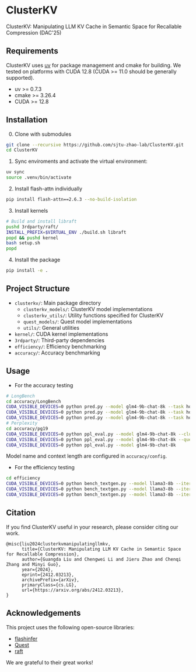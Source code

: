 # ClusterKV

ClusterKV: Manipulating LLM KV Cache in  Semantic Space for Recallable Compression (DAC'25)

## Requirements

ClusterKV uses [uv](https://github.com/astral-sh/uv) for package management and cmake for building. 
We tested on platforms with CUDA 12.8 (CUDA >= 11.0 should be generally supported).

- uv >= 0.7.3
- cmake >= 3.26.4
- CUDA >= 12.8

## Installation

0. Clone with submodules

```bash
git clone --recursive https://github.com/sjtu-zhao-lab/ClusterKV.git
cd ClusterKV
```

1. Sync enviroments and activate the virtual environment:

```bash
uv sync
source .venv/bin/activate
```

2. Install flash-attn individually
```bash
pip install flash-attn==2.6.3 --no-build-isolation
```

3. Install kernels

```bash
# Build and install libraft
pushd 3rdparty/raft/
INSTALL_PREFIX=$VIRTUAL_ENV ./build.sh libraft
popd && pushd kernel
bash setup.sh
popd
```

4. Install the package

```bash
pip install -e .
```

## Project Structure

- `clusterkv/`: Main package directory
  - `clusterkv_models/`: ClusterKV model implementations
  - `clusterkv_utils/`: Utility functions specified for ClusterKV
  - `quest_models/`: Quest model implementations
  - `utils/`: General utilities
- `kernel/`: CUDA kernel implementations
- `3rdparty/`: Third-party dependencies
- `efficiency/`: Efficiency benchmarking 
- `accuracy/`: Accuracy benchmarking

## Usage

- For the accuracy testing

```bash
# LongBench
cd accuracy/LongBench
CUDA_VISIBLE_DEVICES=0 python pred.py --model glm4-9b-chat-8k --task hotpotqa --cluster # or
CUDA_VISIBLE_DEVICES=0 python pred.py --model glm4-9b-chat-8k --task hotpotqa --quest   # or    
CUDA_VISIBLE_DEVICES=0 python pred.py --model glm4-9b-chat-8k --task hotpotqa           # full kv
# Perplexity
cd accuracy/pg19
CUDA_VISIBLE_DEVICES=0 python ppl_eval.py --model glm4-9b-chat-8k --cluster # or
CUDA_VISIBLE_DEVICES=0 python ppl_eval.py --model glm4-9b-chat-8k --quest   # or
CUDA_VISIBLE_DEVICES=0 python ppl_eval.py --model glm4-9b-chat-8k           # full kv
```
Model name and context length are configured in `accuracy/config`.

- For the efficiency testing

```bash
cd efficiency
CUDA_VISIBLE_DEVICES=0 python bench_textgen.py --model llama3-8b --iteration 5 --warmup 3 --method clusterkv    # or
CUDA_VISIBLE_DEVICES=0 python bench_textgen.py --model llama3-8b --iteration 5 --warmup 3 --method quest        # or
CUDA_VISIBLE_DEVICES=0 python bench_textgen.py --model llama3-8b --iteration 5 --warmup 3 --method full         # or
```

## Citation

If you find ClusterKV useful in your research, please consider citing our work.
```
@misc{liu2024clusterkvmanipulatingllmkv,
      title={ClusterKV: Manipulating LLM KV Cache in Semantic Space for Recallable Compression}, 
      author={Guangda Liu and Chengwei Li and Jieru Zhao and Chenqi Zhang and Minyi Guo},
      year={2024},
      eprint={2412.03213},
      archivePrefix={arXiv},
      primaryClass={cs.LG},
      url={https://arxiv.org/abs/2412.03213}, 
}
```

## Acknowledgements

This project uses the following open-source libraries:
- [flashinfer](https://github.com/flashinfer-ai/flashinfer)
- [Quest](https://github.com/mit-han-lab/Quest)
- [raft](https://github.com/rapidsai/raft)

We are grateful to their great works!
